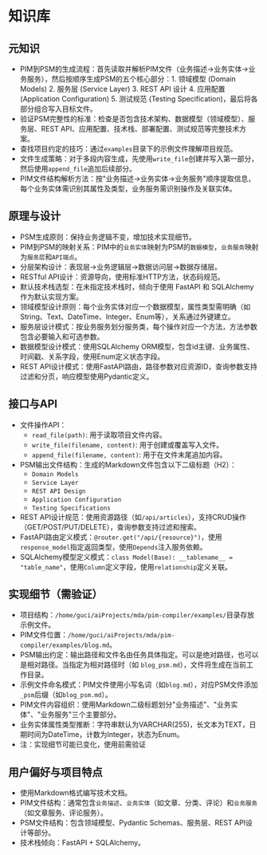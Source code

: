 # 知识库

## 元知识
- PIM到PSM的生成流程：首先读取并解析PIM文件（业务描述→业务实体→业务服务），然后按顺序生成PSM的五个核心部分：1. 领域模型 (Domain Models) 2. 服务层 (Service Layer) 3. REST API 设计 4. 应用配置 (Application Configuration) 5. 测试规范 (Testing Specification)，最后将各部分组合写入目标文件。
- 验证PSM完整性的标准：检查是否包含技术架构、数据模型（领域模型）、服务层、REST API、应用配置、技术栈、部署配置、测试规范等完整技术方案。
- 查找项目约定的技巧：通过`examples`目录下的示例文件理解项目规范。
- 文件生成策略：对于多段内容生成，先使用`write_file`创建并写入第一部分，然后使用`append_file`追加后续部分。
- PIM文件结构解析方法：按"业务描述→业务实体→业务服务"顺序提取信息，每个业务实体需识别其属性及类型，业务服务需识别操作及关联实体。

## 原理与设计
- PSM生成原则：保持业务逻辑不变，增加技术实现细节。
- PIM到PSM的映射关系：PIM中的`业务实体`映射为PSM的`数据模型`，`业务服务`映射为`服务层`和`API端点`。
- 分层架构设计：表现层→业务逻辑层→数据访问层→数据存储层。
- RESTful API设计：资源导向，使用标准HTTP方法，状态码规范。
- 默认技术栈选型：在未指定技术栈时，倾向于使用 FastAPI 和 SQLAlchemy 作为默认实现方案。
- 领域模型设计原则：每个业务实体对应一个数据模型，属性类型需明确（如String、Text、DateTime、Integer、Enum等），关系通过外键建立。
- 服务层设计模式：按业务服务划分服务类，每个操作对应一个方法，方法参数包含必要输入和可选参数。
- 数据模型设计模式：使用SQLAlchemy ORM模型，包含id主键、业务属性、时间戳、关系字段，使用Enum定义状态字段。
- REST API设计模式：使用FastAPI路由，路径参数对应资源ID，查询参数支持过滤和分页，响应模型使用Pydantic定义。

## 接口与API
- 文件操作API：
  - `read_file(path)`: 用于读取项目文件内容。
  - `write_file(filename, content)`: 用于创建或覆盖写入文件。
  - `append_file(filename, content)`: 用于在文件末尾追加内容。
- PSM输出文件结构：生成的Markdown文件包含以下二级标题（H2）：
  - `Domain Models`
  - `Service Layer`
  - `REST API Design`
  - `Application Configuration`
  - `Testing Specifications`
- REST API设计规范：使用资源路径（如`/api/articles`），支持CRUD操作（GET/POST/PUT/DELETE），查询参数支持过滤和搜索。
- FastAPI路由定义模式：`@router.get("/api/{resource}")`，使用`response_model`指定返回类型，使用`Depends`注入服务依赖。
- SQLAlchemy模型定义模式：`class Model(Base): __tablename__ = "table_name"`，使用`Column`定义字段，使用`relationship`定义关联。

## 实现细节（需验证）
- 项目结构：`/home/guci/aiProjects/mda/pim-compiler/examples/`目录存放示例文件。
- PIM文件位置：`/home/guci/aiProjects/mda/pim-compiler/examples/blog.md`。
- PSM输出约定：输出路径和文件名由任务具体指定。可以是绝对路径，也可以是相对路径。当指定为相对路径时（如 `blog_psm.md`），文件将生成在当前工作目录。
- 示例文件命名模式：PIM文件使用小写名词（如`blog.md`），对应PSM文件添加`_psm`后缀（如`blog_psm.md`）。
- PIM文件内容组织：使用Markdown二级标题划分"业务描述"、"业务实体"、"业务服务"三个主要部分。
- 业务实体属性类型推断：字符串默认为VARCHAR(255)，长文本为TEXT，日期时间为DateTime，计数为Integer，状态为Enum。
- 注：实现细节可能已变化，使用前需验证

## 用户偏好与项目特点
- 使用Markdown格式编写技术文档。
- PIM文件结构：通常包含`业务描述`、`业务实体`（如文章、分类、评论）和`业务服务`（如文章服务、评论服务）。
- PSM文件结构：包含领域模型、Pydantic Schemas、服务层、REST API设计等部分。
- 技术栈倾向：FastAPI + SQLAlchemy。